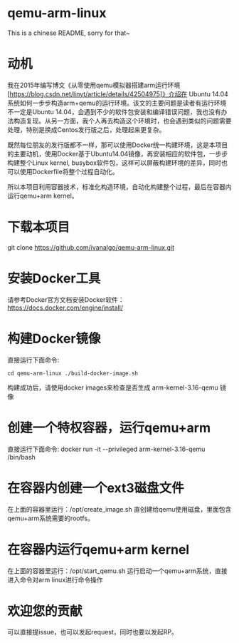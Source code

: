 # qemu-arm-linux

This is a chinese README, sorry for that~

# 动机

我在2015年编写博文《从零使用qemu模拟器搭建arm运行环境[https://blog.csdn.net/linyt/article/details/42504975]》介绍在 Ubuntu 14.04系统如何一步步构造arm+qemu的运行环境。该文的主要问题是读者有运行环境不一定是Ubuntu 14.04，会遇到不少的软件包安装和编译错误问题，我也没有办法构造复现。从另一方面，我个人再去构造这个环境时，也会遇到类似的问题需要处理，特别是换成Centos发行版之后，处理起来更复杂。

既然每位朋友的发行版都不一样，那可以使用Docker统一构建环境，这是本项目的主要动机，使用Docker基于Ubuntu14.04镜像，再安装相应的软件包，一步步构建整个Linux kernel, busybox软件包，这样可以屏蔽构建环境的差异，同时也可以使用Dockerfile将整个过程自动化。

所以本项目利用容器技术，标准化构造环境，自动化构建整个过程，最后在容器内运行qemu+arm kernel。

# 下载本项目

git clone https://github.com/ivanalgo/qemu-arm-linux.git

# 安装Docker工具

请参考Docker官方文档安装Docker软件：https://docs.docker.com/engine/install/

# 构建Docker镜像

直接运行下面命令:

`
cd qemu-arm-linux
./build-docker-image.sh
`

构建成功后，请使用docker images来检查是否生成 arm-kernel-3.16-qemu 镜像

# 创建一个特权容器，运行qemu+arm

直接运行下面命令:
docker run -it --privileged  arm-kernel-3.16-qemu /bin/bash

# 在容器内创建一个ext3磁盘文件

在上面的容器里运行：/opt/create_image.sh 直创建给qemu使用磁盘，里面包含qemu+arm系统需要的rootfs。

# 在容器内运行qemu+arm kernel

在上面的容器里运行：/opt/start_qemu.sh 运行启动一个qemu+arm系统，直接进入命令对arm linux进行命令操作

# 欢迎您的贡献
可以直接提issue，也可以发起request，同时也要以发起RP。
